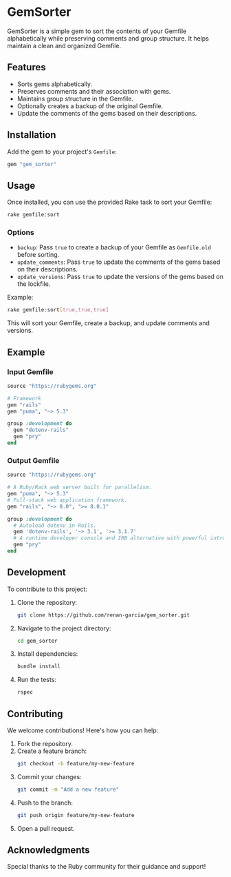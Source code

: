 # GemSorter

GemSorter is a simple gem to sort the contents of your Gemfile alphabetically while preserving comments and group structure. It helps maintain a clean and organized Gemfile.

## Features
* Sorts gems alphabetically.
* Preserves comments and their association with gems.
* Maintains group structure in the Gemfile.
* Optionally creates a backup of the original Gemfile.
* Update the comments of the gems based on their descriptions.

## Installation
Add the gem to your project's `Gemfile`:

```ruby
gem "gem_sorter"
```

## Usage
Once installed, you can use the provided Rake task to sort your Gemfile:

```bash
rake gemfile:sort
```

### Options
* `backup`: Pass `true` to create a backup of your Gemfile as `Gemfile.old` before sorting.
* `update_comments`: Pass `true` to update the comments of the gems based on their descriptions.
* `update_versions`: Pass `true` to update the versions of the gems based on the lockfile.

Example:

```bash
rake gemfile:sort[true,true,true]
```

This will sort your Gemfile, create a backup, and update comments and versions.

## Example
### Input Gemfile
```ruby
source "https://rubygems.org"

# Framework
gem "rails"
gem "puma", "~> 5.3"

group :development do
  gem "dotenv-rails"
  gem "pry"
end
```

### Output Gemfile
```ruby
source "https://rubygems.org"

# A Ruby/Rack web server built for parallelism.
gem "puma", "~> 5.3"
# Full-stack web application framework.
gem "rails", "~> 8.0", ">= 8.0.1"

group :development do
  # Autoload dotenv in Rails.
  gem 'dotenv-rails', '~> 3.1', '>= 3.1.7'
  # A runtime developer console and IRB alternative with powerful introspection capabilities.
  gem "pry"
end
```

## Development
To contribute to this project:

1. Clone the repository:
   ```bash
   git clone https://github.com/renan-garcia/gem_sorter.git
   ```
2. Navigate to the project directory:
   ```bash
   cd gem_sorter
   ```
3. Install dependencies:
   ```bash
   bundle install
   ```
4. Run the tests:
   ```bash
   rspec
   ```

## Contributing
We welcome contributions! Here's how you can help:

1. Fork the repository.
2. Create a feature branch:
   ```bash
   git checkout -b feature/my-new-feature
   ```
3. Commit your changes:
   ```bash
   git commit -m "Add a new feature"
   ```
4. Push to the branch:
   ```bash
   git push origin feature/my-new-feature
   ```
5. Open a pull request.

## Acknowledgments
Special thanks to the Ruby community for their guidance and support!
